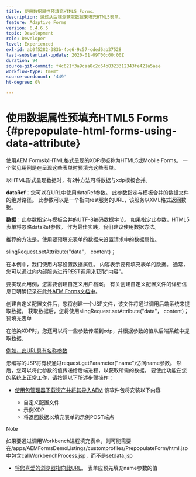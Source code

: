 ```yaml
---
title: 使用数据属性预填充HTML5 Forms。
description: 通过从后端源获取数据来填充HTML5表单。
feature: Adaptive Forms
version: 6.4,6.5
topic: Development
role: Developer
level: Experienced
exl-id: ab0f5282-383b-4be6-9c57-cded6ab37528
last-substantial-update: 2020-01-09T00:00:00Z
duration: 94
source-git-commit: f4c621f3a9caa8c2c64b8323312343fe421a5aee
workflow-type: tm+mt
source-wordcount: '449'
ht-degree: 0%

---
```


# 使用数据属性预填充HTML5 Forms {#prepopulate-html-forms-using-data-attribute}


使用AEM Forms以HTML格式呈现的XDP模板称为HTML5或Mobile Forms。 一个常见用例是在呈现这些表单时预填充这些表单。

以HTML形式呈现数据时，有2种方法可将数据与xdp模板合并。

**dataRef**：您可以在URL中使用dataRef参数。 此参数指定与模板合并的数据文件的绝对路径。 此参数可以是一个指向rest服务的URL，该服务以XML格式返回数据。

**数据**：此参数指定与模板合并的UTF-8编码数据字节。 如果指定此参数，HTML5表单将忽略dataRef参数。 作为最佳实践，我们建议使用数据方法。

推荐的方法是，使用要预填充表单的数据来设置请求中的数据属性。

slingRequest.setAttribute(&quot;data&quot;， content)；

在本例中，我们使用内容设置数据属性。 内容表示要预填充表单的数据。 通常，您可以通过向内部服务进行REST调用来获取“内容”。

要实现此用例，您需要创建自定义用户档案。 有关创建自定义配置文件的详细信息已明确记录在此处[AEM Forms文档中](https://helpx.adobe.com/aem-forms/6/html5-forms/custom-profile.html)。

创建自定义配置文件后，您将创建一个JSP文件，该文件将通过调用后端系统来提取数据。 获取数据后，您将使用slingRequest.setAttribute(&quot;data&quot;， content)；预填充表单

在渲染XDP时，您还可以将一些参数传递到xdp，并根据参数的值从后端系统中提取数据。

[例如，此URL具有名称参数](http://localhost:4502/content/dam/formsanddocuments/PrepopulateMobileForm.xdp/jcr:content?name=john)

您编写的JSP将有权通过request.getParameter(&quot;name&quot;)访问name参数。 然后，您可以将此参数的值传递给后端进程，以获取所需的数据。
要使此功能在您的系统上正常工作，请按照以下所述步骤操作：

* [使用包管理器下载资产并将其导入AEM](assets/prepopulatemobileform.zip)
该软件包将安装以下内容

   * 自定义配置文件
   * 示例XDP
   * 将返回数据以填充表单的示例POST端点

>[!NOTE]
>
>如果要通过调用Workbench进程填充表单，则可能需要在/apps/AEMFormsDemoListings/customprofiles/PrepopulateForm/html.jsp中包含callWorkbenchProcess.jsp，而不是setdata.jsp

* [将您喜爱的浏览器指向此URL](http://localhost:4502/content/dam/formsanddocuments/PrepopulateMobileForm.xdp/jcr:content?name=Adobe%20Systems)。 表单应预先填充name参数的值
